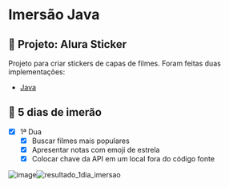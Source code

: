 # Imersão Java

## 📐 Projeto: Alura Sticker

Projeto para criar stickers de capas de filmes. Foram feitas duas implementações:

- [Java](https://github.com/sruinascimento/imersao-alura)

## 📝 5 dias de imerão

- [x] 1ª Dua
  - [x] Buscar filmes mais populares
  - [x] Apresentar notas com emoji de estrela
  - [x] Colocar chave da API em um local fora do código fonte

![image]()![resultado_1dia_imersao](https://user-images.githubusercontent.com/57668890/179632900-2276f83e-50a3-4cf0-8ae1-96a5b6ebc818.png)
